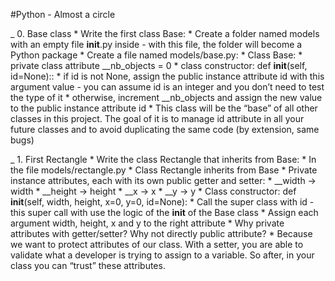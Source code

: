 #Python - Almost a circle

_ 0. Base class
    * Write the first class Base:
    * Create a folder named models with an empty file __init__.py inside - with this file, the folder will become a Python package
    * Create a file named models/base.py:
        * Class Base:
            * private class attribute __nb_objects = 0
            * class constructor: def __init__(self, id=None)::
                * if id is not None, assign the public instance attribute id with this argument value - you can assume id is an integer and you don’t need to test the type of it
                * otherwise, increment __nb_objects and assign the new value to the public instance attribute id
    * This class will be the “base” of all other classes in this project. The goal of it is to manage id attribute in all your future classes and to avoid duplicating the same code (by extension, same bugs)


_ 1. First Rectangle
    * Write the class Rectangle that inherits from Base:
        * In the file models/rectangle.py
        * Class Rectangle inherits from Base
        * Private instance attributes, each with its own public getter and setter:
            * __width -> width
            * __height -> height
            * __x -> x
            * __y -> y
        * Class constructor: def __init__(self, width, height, x=0, y=0, id=None):
            * Call the super class with id - this super call with use the logic of the __init__ of the Base class
            * Assign each argument width, height, x and y to the right attribute
    * Why private attributes with getter/setter? Why not directly public attribute?
    * Because we want to protect attributes of our class. With a setter, you are able to validate what a developer is trying to assign to a variable. So after, in your class you can “trust” these attributes.